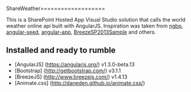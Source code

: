 ShareWeather===================


This is a SharePoint Hosted App Visual Studio solution that calls the world weather online api built with AngularJS. Inspiration was taken from [ngbp]( https://github.com/ngbp/ngbp ), [angular-seed](https://github.com/angular/angular-seed), [angular-app](https://github.com/angular-app/angular-app), [BreezeSP2013Sample](https://github.com/andrewconnell/BreezeSP2013Sample) and others.

Installed and ready to rumble
-------------------
* [AngularJS] (https://angularjs.org/) v1.3.0-beta.13
* [Bootstrap] (http://getbootstrap.com/) v3.1.1
* [BreezeJS] (http://www.breezejs.com/) v1.4.13
* [Animate.css] (http://daneden.github.io/animate.css/)
